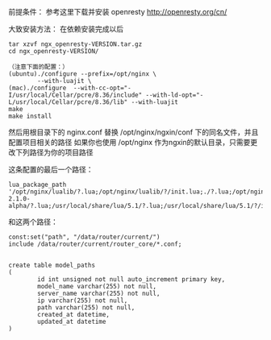 前提条件：
参考这里下载并安装 openresty
http://openresty.org/cn/

大致安装方法：
在依赖安装完成以后

    tar xzvf ngx_openresty-VERSION.tar.gz
    cd ngx_openresty-VERSION/

    （注意下面的配置：）
    (ubuntu)./configure --prefix=/opt/nginx \
            --with-luajit \
    (mac)./configure  --with-cc-opt="-I/usr/local/Cellar/pcre/8.36/include" --with-ld-opt="-L/usr/local/Cellar/pcre/8.36/lib" --with-luajit        
    make
    make install


然后用根目录下的 nginx.conf 替换 /opt/nginx/ngxin/conf 下的同名文件，并且配置项目相关的路径
如果你也使用 /opt/nginx 作为ngxin的默认目录，只需要更改下列路径为你的项目路径

这条配置的最后一个路径：

    lua_package_path '/opt/nginx/lualib/?.lua;/opt/nginx/lualib/?/init.lua;./?.lua;/opt/nginx/luajit/share/luajit-2.1.0-alpha/?.lua;/usr/local/share/lua/5.1/?.lua;/usr/local/share/lua/5.1/?/init.lua;/opt/nginx/luajit/share/lua/5.1/?.lua;/opt/nginx/luajit/share/lua/5.1/?/init.lua;/data/router/current/router_lua/?.lua;';

和这两个路径：

    const:set("path", "/data/router/current/")
    include /data/router/current/router_core/*.conf;


    create table model_paths
    (
            id int unsigned not null auto_increment primary key,
            model_name varchar(255) not null,
            server_name varchar(255) not null,
            ip varchar(255) not null,
            path varchar(255) not null,
            created_at datetime,
            updated_at datetime
    )

